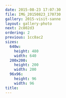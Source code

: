 ```yaml
---
date: 2015-08-23 17:07:30
file: IMG_20150823_170730
gallery: 2015-visit-sanne
layout: gallery-photo
next: 2c802d3
ordering: 2
previous: 1cc8ac2
sizes:
  640w:
    height: 480
    width: 640
  200x200:
    height: 200
    width: 200
  96x96:
    height: 96
    width: 96
title: 
---
```

